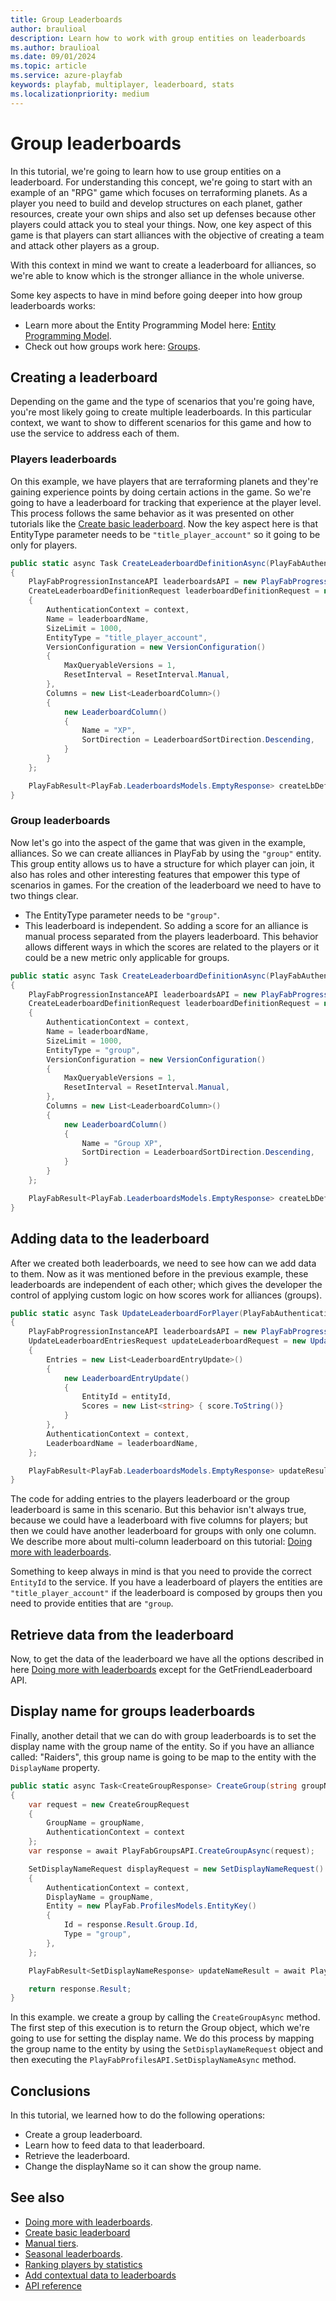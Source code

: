 ```yaml
---
title: Group Leaderboards
author: braulioal
description: Learn how to work with group entities on leaderboards
ms.author: braulioal
ms.date: 09/01/2024
ms.topic: article
ms.service: azure-playfab
keywords: playfab, multiplayer, leaderboard, stats
ms.localizationpriority: medium
---
```


# Group leaderboards

In this tutorial, we're going to learn how to use group entities on a leaderboard. For understanding this concept,
we're going to start with an example of an "RPG" game which focuses on terraforming planets. As a player you need to build and develop structures 
on each planet, gather resources, create your own ships and also set up defenses because other players could attack you to steal your things.
Now, one key aspect of this game is that players can start alliances with the objective of creating a team and attack other players as a group.

With this context in mind we want to create a leaderboard for alliances, so we're able to know which is the stronger alliance 
in the whole universe.

Some key aspects to have in mind before going deeper into how group leaderboards works:
* Learn more about the Entity Programming Model here: [Entity Programming Model](../../entities/index.md).
* Check out how groups work here: [Groups](../../social/groups/quickstart.md).

## Creating a leaderboard

Depending on the game and the type of scenarios that you're going have, you're most likely going to create multiple leaderboards.
In this particular context, we want to show to different scenarios for this game and how to use the service to address each of them.

### Players leaderboards

On this example, we have players that are terraforming planets and they're gaining experience points by doing certain actions in the game.
So we're going to have a leaderboard for tracking that experience at the player level. This process follows the same behavior
as it was presented on other tutorials like the [Create basic leaderboard](create-basic-leaderboard.md). Now the key aspect here
is that EntityType parameter needs to be `"title_player_account"` so it going to be only for players.

``` C#
public static async Task CreateLeaderboardDefinitionAsync(PlayFabAuthenticationContext context, string leaderboardName)
{
    PlayFabProgressionInstanceAPI leaderboardsAPI = new PlayFabProgressionInstanceAPI(context);
    CreateLeaderboardDefinitionRequest leaderboardDefinitionRequest = new CreateLeaderboardDefinitionRequest()
    {
        AuthenticationContext = context,
        Name = leaderboardName,
        SizeLimit = 1000,
        EntityType = "title_player_account",
        VersionConfiguration = new VersionConfiguration()
        {
            MaxQueryableVersions = 1,
            ResetInterval = ResetInterval.Manual,
        },
        Columns = new List<LeaderboardColumn>()
        {
            new LeaderboardColumn()
            {
                Name = "XP",
                SortDirection = LeaderboardSortDirection.Descending,
            }        
        }
    };

    PlayFabResult<PlayFab.LeaderboardsModels.EmptyResponse> createLbDefinitionResult = await leaderboardsAPI.CreateLeaderboardDefinitionAsync(leaderboardDefinitionRequest);
}
```

### Group leaderboards

Now let's go into the aspect of the game that was given in the example, alliances. So we can create alliances in PlayFab by using
the `"group"` entity. This group entity allows us to have a structure for which player can join, it also has roles and other interesting features that 
empower this type of scenarios in games. For the creation of the leaderboard we need to have to two things clear.

- The EntityType parameter needs to be `"group"`.
- This leaderboard is independent. So adding a score for an alliance is manual process separated from the players leaderboard. This behavior 
allows different ways in which the scores are related to the players or it could be a new metric only applicable for groups.

``` C#
public static async Task CreateLeaderboardDefinitionAsync(PlayFabAuthenticationContext context, string leaderboardName)
{
    PlayFabProgressionInstanceAPI leaderboardsAPI = new PlayFabProgressionInstanceAPI(context);
    CreateLeaderboardDefinitionRequest leaderboardDefinitionRequest = new CreateLeaderboardDefinitionRequest()
    {
        AuthenticationContext = context,
        Name = leaderboardName,
        SizeLimit = 1000,
        EntityType = "group",
        VersionConfiguration = new VersionConfiguration()
        {
            MaxQueryableVersions = 1,
            ResetInterval = ResetInterval.Manual,
        },
        Columns = new List<LeaderboardColumn>()
        {
            new LeaderboardColumn()
            {
                Name = "Group XP",
                SortDirection = LeaderboardSortDirection.Descending,
            }        
        }
    };

    PlayFabResult<PlayFab.LeaderboardsModels.EmptyResponse> createLbDefinitionResult = await leaderboardsAPI.CreateLeaderboardDefinitionAsync(leaderboardDefinitionRequest);
}
```


## Adding data to the leaderboard

After we created both leaderboards, we need to see how can we add data to them. Now as it was mentioned before in the previous example,
these leaderboards are independent of each other; which gives the developer the control of applying custom logic on 
how scores work for alliances (groups). 

``` C#
public static async Task UpdateLeaderboardForPlayer(PlayFabAuthenticationContext context, string leaderboardName, string entityId, int score)
{
    PlayFabProgressionInstanceAPI leaderboardsAPI = new PlayFabProgressionInstanceAPI(context);
    UpdateLeaderboardEntriesRequest updateLeaderboardRequest = new UpdateLeaderboardEntriesRequest()
    {
        Entries = new List<LeaderboardEntryUpdate>()
        {
            new LeaderboardEntryUpdate()
            {
                EntityId = entityId,
                Scores = new List<string> { score.ToString()}                
            }
        },
        AuthenticationContext = context,
        LeaderboardName = leaderboardName,
    };

    PlayFabResult<PlayFab.LeaderboardsModels.EmptyResponse> updateResult = await leaderboardsAPI.UpdateLeaderboardEntriesAsync(updateLeaderboardRequest);
}
```

The code for adding entries to the players leaderboard or the group leaderboard is same in this scenario. But this behavior isn't 
always true, because we could have a leaderboard with five columns for players; but then we could have another leaderboard for groups with only one column.
We describe more about multi-column leaderboard on this tutorial: [Doing more with leaderboards](doing-more-with-leaderboards.md).

Something to keep always in mind is that you need to provide the correct `EntityId` to the service. If you have a leaderboard of players
the entities are `"title_player_account"` if the leaderboard is composed by groups then you need to provide entities that are `"group`.


## Retrieve data from the leaderboard

Now, to get the data of the leaderboard we have all the options described in here [Doing more with leaderboards](doing-more-with-leaderboards.md)  except for the GetFriendLeaderboard API.

## Display name for groups leaderboards

Finally, another detail that we can do with group leaderboards is to set the display name with the group name of the entity.
So if you have an alliance called: "Raiders", this group name is going to be map to the entity with the `DisplayName` property.
``` C#
public static async Task<CreateGroupResponse> CreateGroup(string groupName, PlayFabAuthenticationContext context)
{
    var request = new CreateGroupRequest
    {
        GroupName = groupName,
        AuthenticationContext = context
    };
    var response = await PlayFabGroupsAPI.CreateGroupAsync(request);

    SetDisplayNameRequest displayRequest = new SetDisplayNameRequest()
    {
        AuthenticationContext = context,
        DisplayName = groupName,
        Entity = new PlayFab.ProfilesModels.EntityKey()
        {
            Id = response.Result.Group.Id,
            Type = "group",
        },
    };

    PlayFabResult<SetDisplayNameResponse> updateNameResult = await PlayFabProfilesAPI.SetDisplayNameAsync(displayRequest);

    return response.Result;
}
```

In this example. we create a group by calling the `CreateGroupAsync` method. The first step of this execution is to return the Group object,
which we're going to use for setting the display name. We do this process by mapping the group name to the entity by using the
`SetDisplayNameRequest` object and then executing the `PlayFabProfilesAPI.SetDisplayNameAsync` method.

## Conclusions 
In this tutorial, we learned how to do the following operations: 
* Create a group leaderboard.
* Learn how to feed data to that leaderboard.
* Retrieve the leaderboard.
* Change the displayName so it can show the group name.


## See also
- [Doing more with leaderboards](doing-more-with-leaderboards.md).
- [Create basic leaderboard](create-basic-leaderboard.md)
- [Manual tiers](manual-tiers.md).
- [Seasonal leaderboards](seasonal-leaderboards.md).
- [Ranking players by statistics](leaderboards-linked-to-stats.md)
- [Add contextual data to leaderboards](metadata-leaderboards.md)
- [API reference](api-reference.md)


